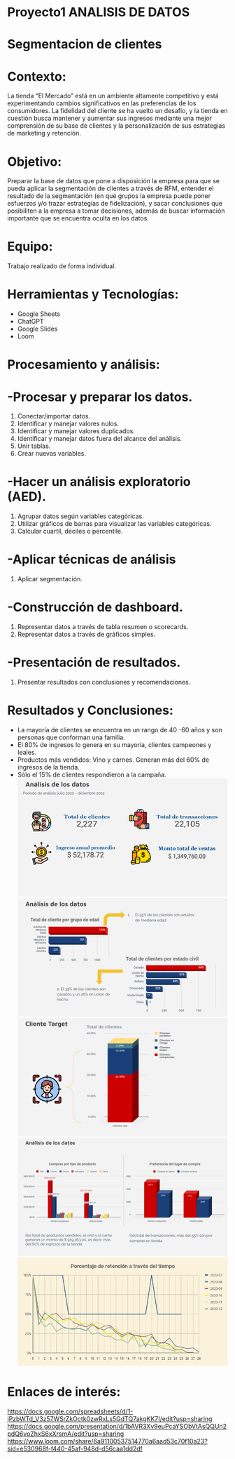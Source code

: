 # Proyecto1 ANALISIS DE DATOS
# Segmentacion de clientes
# Contexto: 
La tienda “El Mercado” está en un ambiente altamente competitivo y está experimentando cambios significativos en las preferencias de los consumidores. La fidelidad del cliente se ha vuelto un desafío, y la tienda en cuestión busca mantener y aumentar sus ingresos mediante una mejor comprensión de su base de clientes y la personalización de sus estrategias de marketing y retención.

# Objetivo:
Preparar la base de datos que pone a disposición la empresa para que se pueda aplicar la segmentación de clientes a través de RFM, entender el resultado de la segmentación (en qué grupos la empresa puede poner esfuerzos y/o trazar estrategias de fidelización), y sacar conclusiones que posibiliten a la empresa a tomar decisiones, además de buscar información importante que se encuentra oculta en los datos.

# Equipo:
Trabajo realizado de forma individual.

# Herramientas y Tecnologías:
* Google Sheets
* ChatGPT 
* Google Slides 
* Loom

# Procesamiento y análisis:
# -Procesar y preparar los datos.
1. Conectar/importar datos.
2. Identificar y manejar valores nulos.
3. Identificar y manejar valores duplicados.
4. Identificar y manejar datos fuera del alcance del análisis.
5. Unir tablas.
6. Crear nuevas variables.
# -Hacer un análisis exploratorio (AED).
1. Agrupar datos según variables categóricas.
2. Utilizar gráficos de barras para visualizar las variables categóricas. 
3. Calcular cuartil, deciles o percentile.
# -Aplicar técnicas de análisis
1. Aplicar segmentación.
# -Construcción de dashboard.
1. Representar datos a través de tabla resumen o scorecards.
2. Representar datos a través de gráficos simples.
# -Presentación de resultados.
1. Presentar resultados con conclusiones y recomendaciones.

# Resultados y Conclusiones:
* La mayoría de clientes se encuentra en un rango de 40 -60 años y son personas que conforman una familia.
* El 80% de ingresos lo genera en su mayoría, clientes campeones y leales. 
* Productos más vendidos: Vino y carnes. Generan más del 60% de ingresos de la tienda. 
* Sólo el 15% de clientes respondieron a la campaña.
![alt text](Imagen1.png)
![alt text](Imagen2.png)
![alt text](Imagen3.png)
![alt text](Imagen4.png)
![alt text](Imagen5.png)
# Enlaces de interés:
https://docs.google.com/spreadsheets/d/1-jPzbWTd_V3z57WSrZkOctk0zwRxLs5GdTQ7akgKK7I/edit?usp=sharing
https://docs.google.com/presentation/d/1bAVR3Xv9euPcaYSObVtAsQQUn2pdQ6voZhxS6xXrsmA/edit?usp=sharing 
https://www.loom.com/share/6a91100537514770a6aad53c70f10a23?sid=e530968f-f440-45af-948d-d56caa1dd2df
